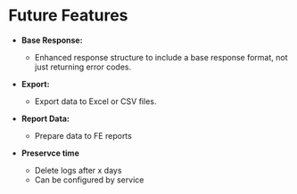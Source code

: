 # Future Features

- **Base Response:**
  - Enhanced response structure to include a base response format, not just returning error codes.

- **Export:**
  - Export data to Excel or CSV files.

- **Report Data:**
  - Prepare data to FE reports

- **Preservce time**
  - Delete logs after x days
  - Can be configured by service


